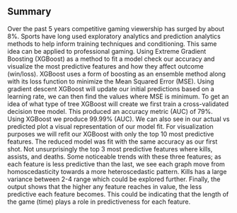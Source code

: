 ## __Summary__ </br>

<p>    Over the past 5 years competitive gaming viewership has surged by about 8%. Sports have long used exploratory analytics and prediction analytics methods to help inform training techniques and conditioning. This same idea can be applied to professional gaming. Using Extreme Gradient Boosting (XGBoost) as a method to fit a model check our accuracy and visualize the most predictive features and how they affect outcome (win/loss). XGBoost uses a form of boosting as an ensemble method along with its loss function to minimize the Mean Squared Error (MSE). Using gradient descent XGBoost will update our initial predictions based on a learning rate, we can then find the values where MSE is minimum. To get an idea of what type of tree XGBoost will create we first train a cross-validated decision tree model. This produced an accuracy metric (AUC) of 79%. Using XGBoost we produce 99.99% (AUC). We can also see in our actual vs predicted plot a visual representation of our model fit. For visualization purposes we will refit our XGBoost with only the top 10 most predictive features. The reduced model was fit with the same accuracy as our first shot. Not unsurprisingly the top 3 most predictive features where kills, assists, and deaths. Some noticeable trends with these three features; as each feature is less predictive than the last, we see each graph move from homoscedasticity towards a more heteroscedastic pattern. Kills has a large variance between 2-4 range which could be explored further. Finally, the output shows that the higher any feature reaches in value, the less predictive each feature becomes. This could be indicating that the length of the game (time) plays a role in predictiveness for each feature. </p>
